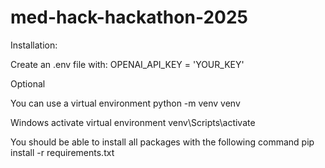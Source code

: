 # med-hack-hackathon-2025

Installation:

Create an .env file with:
OPENAI_API_KEY = 'YOUR_KEY'

Optional

You can use a virtual environment
python -m venv venv

Windows activate virtual environment
venv\Scripts\activate

You should be able to install all packages with the following command
pip install -r requirements.txt
